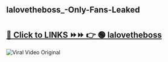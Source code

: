
 ## lalovetheboss_-Only-Fans-Leaked

# <h2><a href="https://clipsfans.com/lalovetheboss_&ref=git">🔗 Click to LINKS ⏩⏩ 👉 🟢 lalovetheboss  </a></h2>

<a href="https://clipsfans.com/lalovetheboss_&ref=git" rel="nofollow" data-target="animated-image.originalLink"><img src="https://i.ibb.co.com/xMMVF88/686577567.gif" alt="Viral Video Original" style="max-width: 100%; display: inline-block;" data-target="animated-image.originalImage"></a>
